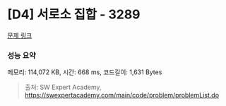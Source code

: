 # [D4] 서로소 집합 - 3289 

[문제 링크](https://swexpertacademy.com/main/code/problem/problemDetail.do?contestProbId=AWBJKA6qr2oDFAWr) 

### 성능 요약

메모리: 114,072 KB, 시간: 668 ms, 코드길이: 1,631 Bytes



> 출처: SW Expert Academy, https://swexpertacademy.com/main/code/problem/problemList.do